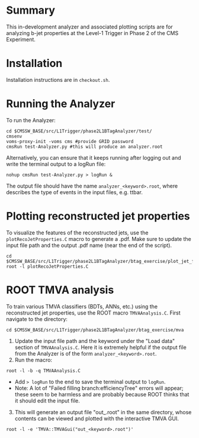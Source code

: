 # Summary
This in-development analyzer and associated plotting scripts are for analyzing b-jet properties at the Level-1 Trigger in Phase 2 of the CMS Experiment.

# Installation
Installation instructions are in `checkout.sh`.

# Running the Analyzer
To run the Analyzer:

```
cd $CMSSW_BASE/src/L1Trigger/phase2L1BTagAnalyzer/test/
cmsenv
voms-proxy-init -voms cms #provide GRID password
cmsRun test-Analyzer.py #this will produce an analyzer.root
```

Alternatively, you can ensure that it keeps running after logging out and write the terminal output to a logRun file:
```
nohup cmsRun test-Analyzer.py > logRun &
```

The output file should have the name `analyzer_<keyword>.root`, where <keyword> describes the type of events in the input files, e.g. ttbar.

# Plotting reconstructed jet properties
To visualize the features of the reconstructed jets, use the `plotRecoJetProperties.C` macro to generate a .pdf. Make sure to update the input file path and the output .pdf name (near the end of the script).
```
cd $CMSSW_BASE/src/L1Trigger/phase2L1BTagAnalyzer/btag_exercise/plot_jet_features/
root -l plotRecoJetProperties.C
```

# ROOT TMVA analysis
To train various TMVA classifiers (BDTs, ANNs, etc.) using the reconstructed jet properties, use the ROOT macro `TMVAAnalysis.C`. First navigate to the directory:
```
cd $CMSSW_BASE/src/L1Trigger/phase2L1BTagAnalyzer/btag_exercise/mva
```
1. Update the input file path and the keyword under the "Load data" section of `TMVAAnalysis.C`. Here it is extremely helpful if the output file from the Analyzer is of the form `analyzer_<keyword>.root`.
2. Run the macro:
```
root -l -b -q TMVAAnalysis.C
```
   - Add `> logRun` to the end to save the terminal output to `logRun`.
   - Note: A lot of "Failed filling branch:efficiencyTree" errors will appear; these seem to be harmless and are probably because ROOT thinks that it should edit the input file.
3. This will generate an output file "out_<keyword>.root" in the same directory, whose contents can be viewed and plotted with the interactive TMVA GUI. 
```
root -l -e 'TMVA::TMVAGui("out_<keyword>.root")'
```

